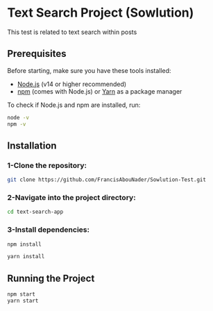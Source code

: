 # Text Search Project (Sowlution)

This test is related to text search within posts

## Prerequisites

Before starting, make sure you have these tools installed:

- [Node.js](https://nodejs.org/) (v14 or higher recommended)
- [npm](https://www.npmjs.com/) (comes with Node.js) or [Yarn](https://yarnpkg.com/) as a package manager

To check if Node.js and npm are installed, run:



```bash
node -v
npm -v
```

## Installation

### 1-Clone the repository:

```bash
git clone https://github.com/FrancisAbouNader/Sowlution-Test.git
```

### 2-Navigate into the project directory:

```bash
cd text-search-app
```

### 3-Install dependencies:
```bash
npm install

yarn install
```

## Running the Project

```bash
npm start
yarn start
```

